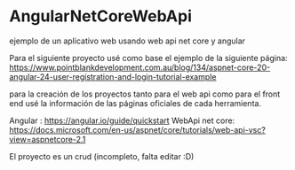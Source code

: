 # AngularNetCoreWebApi
ejemplo de un aplicativo web usando web api net core y angular

Para el siguiente proyecto usé como base el ejemplo de la siguiente página: https://www.pointblankdevelopment.com.au/blog/134/aspnet-core-20-angular-24-user-registration-and-login-tutorial-example

para la creación de los proyectos tanto para el web api como para el front end usé la información de las páginas oficiales de cada herramienta.

Angular : https://angular.io/guide/quickstart
WebApi net core: https://docs.microsoft.com/en-us/aspnet/core/tutorials/web-api-vsc?view=aspnetcore-2.1

El proyecto es un crud (incompleto, falta editar :D)
